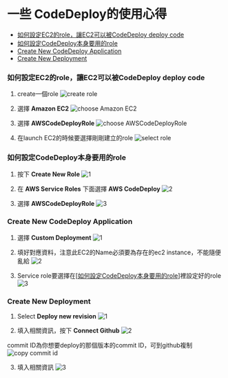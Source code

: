 # 一些 CodeDeploy的使用心得

- [如何設定EC2的role，讓EC2可以被CodeDeploy deploy code](#set_ec2_role)
- [如何設定CodeDeploy本身要用的role](#set_codedeploy_role)
- [Create New CodeDeploy Application](#create_codedeploy_application)
- [Create New Deployment](#create_codedeploy_deployment)

<a name="set_ec2_role"></a>
### 如何設定EC2的role，讓EC2可以被CodeDeploy deploy code
1. create一個role
![create role](https://cloud.githubusercontent.com/assets/6972644/13244092/9f80dc4e-da3e-11e5-8f19-e69144b19939.jpg)

2. 選擇 **Amazon EC2** 
![choose Amazon EC2](https://cloud.githubusercontent.com/assets/6972644/13244239/abae4dd4-da3f-11e5-990b-801215ba01aa.jpg)

3. 選擇 **AWSCodeDeployRole**
![choose AWSCodeDeployRole](https://cloud.githubusercontent.com/assets/6972644/13244245/b632bc04-da3f-11e5-9e2d-a1a692c020a0.jpg)

4. 在launch EC2的時候要選擇剛剛建立的role
![select role](https://cloud.githubusercontent.com/assets/6972644/13244508/b36a4828-da41-11e5-9bc9-3fee972fd864.jpg)

<a name="set_codedeploy_role"></a>
### 如何設定CodeDeploy本身要用的role
1. 按下 **Create New Role**
![1](https://cloud.githubusercontent.com/assets/6972644/13245098/c175cd1c-da45-11e5-81ba-f64bf5099740.jpg)

2. 在 **AWS Service Roles** 下面選擇 **AWS CodeDeploy**
![2](https://cloud.githubusercontent.com/assets/6972644/13245099/c176636c-da45-11e5-8f47-91863a820f7f.jpg)

3. 選擇 **AWSCodeDeployRole**
![3](https://cloud.githubusercontent.com/assets/6972644/13245100/c1772bd0-da45-11e5-8003-46e535d0cae0.jpg)

<a name="create_codedeploy_application"></a>
### Create New CodeDeploy Application
1. 選擇 **Custom Deployment**
![1](https://cloud.githubusercontent.com/assets/6972644/13245227/c3cdf67e-da46-11e5-9f1e-322b9acc1c46.jpg)

2. 填好對應資料，注意此EC2的Name必須要為存在的ec2 instance，不能隨便亂給
![2](https://cloud.githubusercontent.com/assets/6972644/13245229/c3d26dd0-da46-11e5-811e-f9306a012aaa.jpg)

3. Service role要選擇在[[如何設定CodeDeploy本身要用的role](#set_codedeploy_role)]裡設定好的role
![3](https://cloud.githubusercontent.com/assets/6972644/13245228/c3cf03e8-da46-11e5-8613-513d1af48549.jpg)

<a name="create_codedeploy_deployment"></a>
### Create New Deployment
1. Select **Deploy new revision**
![1](https://cloud.githubusercontent.com/assets/6972644/13245860/0cc9c944-da4b-11e5-802c-466ef3b40e43.jpg)

2. 填入相關資訊，按下 **Connect Github**
![2](https://cloud.githubusercontent.com/assets/6972644/13245862/0cca6d04-da4b-11e5-85b4-fa42763c998b.jpg)

commit ID為你想要deploy的那個版本的commit ID，可到github複制
![copy commit id](https://cloud.githubusercontent.com/assets/6972644/13275226/84b73598-daed-11e5-9686-6e338e929129.jpg)

3. 填入相關資訊
![3](https://cloud.githubusercontent.com/assets/6972644/13245861/0cca3596-da4b-11e5-99b1-18b22a4d2ac4.jpg)
